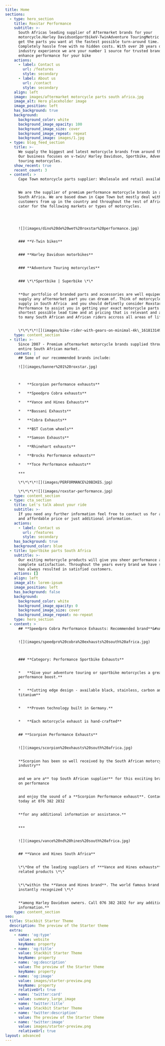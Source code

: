 ```yaml
---
title: Home
sections:
  - type: hero_section
    title: Roxstar Performance
    subtitle: >-
      South Africas leading supplier of Aftermarket brands for your
      motorcycle.Harley DavidsonSportbikeV-TwinAdventure TouringMetric cruiserWe
      get the parts you want at the fastest possible turn-around time.
      Completely hassle free with no hidden costs. With over 20 years direct
      industry experience we are your number 1 source for trusted brands that
      enhance performance for your bike
    actions:
      - label: Contact us
        url: /features
        style: secondary
      - label: About us
        url: /contact
        style: secondary
    align: left
    image: images/aftermarket motorcycle parts south africa.jpg
    image_alt: Hero placeholder image
    image_position: left
    has_background: true
    background:
      background_color: white
      background_image_opacity: 100
      background_image_size: cover
      background_image_repeat: repeat
      background_image: images/1.jpg
  - type: blog_feed_section
    title: >-
      We supply the biggest and latest motorcycle brands from around the world.
      Our business focuses on v-twin/ Harley Davidson, Sportbike, Adventure
      touring motorcycles.
    show_recent: true
    recent_count: 3
  - content: >
      Cape Town motorcycle parts supplier: Wholesale and retail available.


      We are the supplier of premium performance motorcycle brands in and around
      South Africa. We are based down in Cape Town but mostly deal with
      customers from up in the country and throughout the rest of Africa. We
      cater for the following markets or types of motorcycles.

      


      ![](images/dino%20de%20wet%20roxstar%20performance.jpg)


      ### **V-Twin bikes**


      ### **Harley Davidson motorbikes**


      ### **Adventure Touring motorcycles**


      ### \*\*Sportbike | Superbike \*\*


      **Our portfolio of branded parts and accessories are well equiped to
      supply any aftermarket part you can dream of. Think of motorcycle parts
      supply in South Africa  and you should definetly consider Roxstar
      Performance to assist you in getting your exact motorcycle parts in the
      shortest possible lead time and at pricing that is relevant and accessible
      to many South African and African riders accross all areas of life.**


      \*\*\*\*![](images/bike-rider-with-gears-on-minimal-4k\_1618131491.jpg)
    type: content_section
  - title: >-
      Since 2007 - Premium aftermarket motorcycle brands supplied throughout the
      entire South African market.
    content: |
      ## Some of our recommended brands include:

      ![](images/banner%201%20roxstar.jpg)



      *   **Scorpion performance exhausts**

      *   **Speedpro Cobra exhausts**

      *   **Vance and Hines Exhausts**

      *   **Bassani Exhausts**

      *   **Cobra Exhausts**

      *   **BST Custom wheels**

      *   **Samson Exhausts**

      *   **Rhinehart exhausts**

      *   **Brocks Performance exhausts**

      *   **Toce Performance exhausts**

      ***

      \*\*\*\*![](images/PERFORMANCE%20BIKES.jpg)

      \*\*\*\*![](images/roxstar-performance.jpg)
    type: content_section
  - type: cta_section
    title: Let's talk about your ride
    subtitle: >-
      If you need any further information feel free to contact us for a suitable
      and affordable price or just additional information.
    actions:
      - label: Contact us
        url: /features
        style: secondary
    has_background: true
    background_color: blue
  - title: Sportbike parts South Africa
    subtitle: >-
      Our exiting motorcycle products will give you sheer performance and
      complete satisfaction. Throughout the years every brand we have supplied
      has always resulted in satisfied customers.
    actions: []
    align: left
    image_alt: lorem-ipsum
    image_position: left
    has_background: false
    background:
      background_color: white
      background_image_opacity: 0
      background_image_size: cover
      background_image_repeat: no-repeat
    type: hero_section
  - content: >
      ## **Speedpro Cobra Performance Exhausts: Recommended brand**&#xA;


      ![](images/speedpro%20cobra%20exhausts%20south%20africa.jpg)



      ### **Category: Performance Sportbike Exhausts**


      *   **Give your adventure touring or sportbike motorcycles a great
      performance boost.**


      *   **Cutting edge design - available black, stainless, carbon and
      titanium**


      *   **Proven technology built in Germany.**


      *   **Each motorcycle exhaust is hand-crafted**


      ## **Scorpion Performance Exhausts**


      ![](images/scorpion%20exhausts%20south%20africa.jpg)


      **Scorpion has been so well received by the South African motorcycle
      industry**


      and we are a** top South African supplier** for this exciting brand. Bolt
      on performance 


      and enjoy the sound of a **Scorpion Performance exhaust**. Contact us
      today at 076 382 2832 


      **for any additional information or assistance.**


      ***


      ![](images/vance%20nd%20hines%20south%20africa.jpg)


      ## **Vance and Hines South Africa**


      \*\*One of the leading suppliers of ***Vance and Hines exhausts*** and all
      related products \*\*


      \*\*within the **Vance and Hines brand**. The world famous brand is
      instantly recognized \*\*


      **among Harley Davidson owners. Call 076 382 2832 for any additional
      information.**
    type: content_section
seo:
  title: Stackbit Starter Theme
  description: The preview of the Starter theme
  extra:
    - name: 'og:type'
      value: website
      keyName: property
    - name: 'og:title'
      value: Stackbit Starter Theme
      keyName: property
    - name: 'og:description'
      value: The preview of the Starter theme
      keyName: property
    - name: 'og:image'
      value: images/starter-preview.png
      keyName: property
      relativeUrl: true
    - name: 'twitter:card'
      value: summary_large_image
    - name: 'twitter:title'
      value: Stackbit Starter Theme
    - name: 'twitter:description'
      value: The preview of the Starter theme
    - name: 'twitter:image'
      value: images/starter-preview.png
      relativeUrl: true
layout: advanced
---
```

